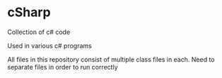 # cSharp
Collection of c# code

Used in various c# programs

All files in this repository consist of multiple class files in each. Need to separate files in order to run correctly
